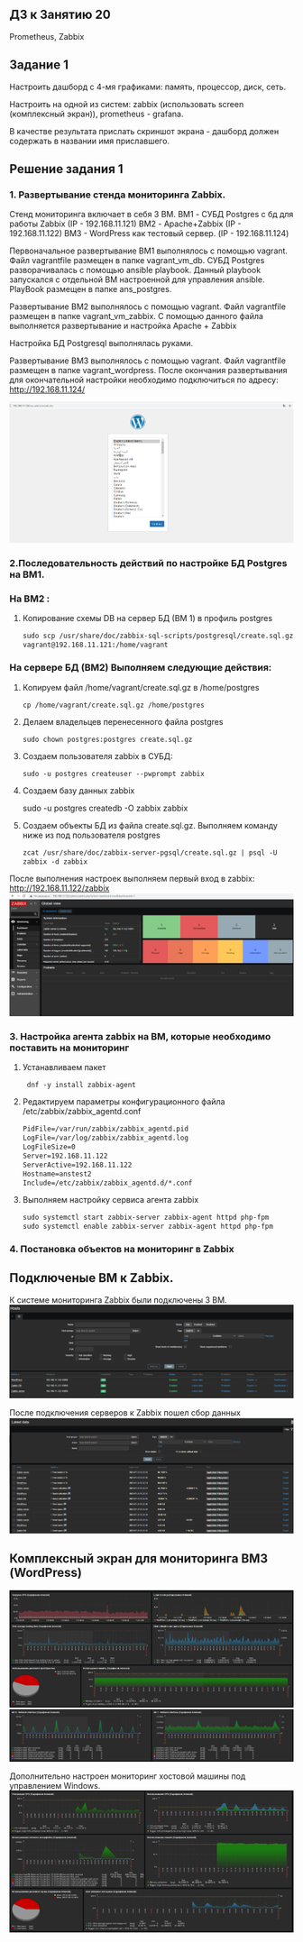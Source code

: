 ## ДЗ к Занятию 20
 
Prometheus, Zabbix 

## Задание 1

Настроить дашборд с 4-мя графиками: память, процессор, диск, сеть.

Настроить на одной из систем: zabbix (использовать screen (комплексный экран)), prometheus - grafana.

В качестве результата прислать скриншот экрана - дашборд должен содержать в названии имя приславшего.

## Решение задания 1

### 1. Развертывание стенда мониторинга Zabbix.

Стенд мониторинга включает в себя 3 ВМ. 
 BM1 - СУБД Postgres c бд для работы Zabbix (IP - 192.168.11.121)
 ВМ2 - Apache+Zabbix (IP - 192.168.11.122)
 BM3 - WordPress как тестовый сервер. (IP - 192.168.11.124)
 
 Первоначальное развертывание ВМ1 выполнялось с помощью vagrant. Файл vagrantfile размещен в папке vagrant_vm_db. 
 СУБД Postgres разворачивалась с помощью ansible playbook. Данный playbook запускался с отдельной ВМ настроенной для управления ansible. PlayBook размещен в папке ans_postgres. 
 
 Развертывание ВМ2 выполнялось с помощью vagrant. Файл vagrantfile размещен в папке vagrant_vm_zabbix. С помощью данного файла выполняется развертывание и настройка   Apache + Zabbix
 
 Настройка БД Postgresql выполнялась руками.
 
 Развертывание ВМ3 выполнялось с помощью vagrant.  Файл vagrantfile размещен в папке vagrant_wordpress. После окончания развертывания для окончательной настройки необходимо подключиться по адресу: http://192.168.11.124/
 
 ![picture](pic/pic-wp.png)
  
 ### 2.Последовательность действий по  настройке БД Postgres на ВМ1.
 
 ### На ВМ2 :
 
1. Копирование схемы DB на сервер БД (ВМ 1) в профиль postgres

       sudo scp /usr/share/doc/zabbix-sql-scripts/postgresql/create.sql.gz vagrant@192.168.11.121:/home/vagrant
 
### На сервере БД (ВМ2) Выполняем следующие действия:

1. Копируем файл /home/vagrant/create.sql.gz в /home/postgres

       cp /home/vagrant/create.sql.gz /home/postgres

2. Делаем владельцев перенесенного файла postgres

       sudo chown postgres:postgres create.sql.gz

3. Создаем пользователя zabbix в СУБД:
     
       sudo -u postgres createuser --pwprompt zabbix

3. Создаем базу данных zabbix 

   	sudo -u postgres createdb -O zabbix zabbix
	
 4. Создаем объекты БД из файла create.sql.gz. Выполняем команду ниже из под пользователя postgres
	
        zcat /usr/share/doc/zabbix-server-pgsql/create.sql.gz | psql -U zabbix -d zabbix
         
После выполнения настроек выполняем первый вход в zabbix: http://192.168.11.122/zabbix
![picture](pic/pic1.png)

### 3. Настройка агента zabbix на ВМ, которые необходимо поставить на мониторинг
1. Устанавливаем пакет

        dnf -y install zabbix-agent
	
2. Редактируем параметры конфигурационного файла /etc/zabbix/zabbix_agentd.conf

       PidFile=/var/run/zabbix/zabbix_agentd.pid
       LogFile=/var/log/zabbix/zabbix_agentd.log
       LogFileSize=0
       Server=192.168.11.122
       ServerActive=192.168.11.122
       Hostname=anstest2
       Include=/etc/zabbix/zabbix_agentd.d/*.conf

3. Выполняем настройку сервиса агента zabbix

       sudo systemctl start zabbix-server zabbix-agent httpd php-fpm
       sudo systemctl enable zabbix-server zabbix-agent httpd php-fpm

### 4.  Постановка объектов на мониторинг в Zabbix


## Подключеные ВМ к Zabbix.
К системе мониторинга Zabbix были подключены 3 ВМ.
![picture](pic/pic2.png)

После подключения серверов к Zabbix пошел сбор данных
![picture](pic/pic3.png)

## Комплексный экран для мониторинга ВМ3 (WordPress)
![picture](pic/pic4_1.png)
![picture](pic/pic4_2.png)

Дополнительно настроен мониторинг хостовой машины под управлением Windows.
![picture](pic/pic5.png)








 




